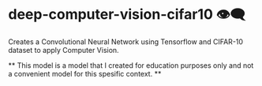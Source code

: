 # deep-computer-vision-cifar10 👁‍🗨
Creates a Convolutional Neural Network using Tensorflow and CIFAR-10 dataset to apply Computer Vision.

** This model is a model that I created for education purposes only and not a convenient model for this spesific context. **


